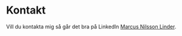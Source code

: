 Kontakt
==============================================

Vill du kontakta mig så går det bra på LinkedIn [Marcus Nilsson Linder](https://se.linkedin.com/in/marcus-nilsson-linder).
